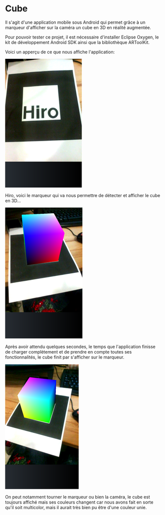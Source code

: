 # Cube

Il s'agit d'une application mobile sous Android qui permet grâce à un marqueur d'afficher sur la caméra un cube en 3D en réalité augmentée.

Pour pouvoir tester ce projet, il est nécessaire d'installer Eclipse Oxygen, le kit de développement Android SDK ainsi que la bibliothèque ARToolKit.

Voici un apperçu de ce que nous affiche l'application:

![CUBE1.png](https://github.com/TracyDSilva/Cube/blob/master/CUBE1.PNG)

Hiro, voici le marqueur qui va nous permettre de détecter et afficher le cube en 3D...

![CUBE2.png](https://github.com/TracyDSilva/Cube/blob/master/CUBE2.PNG)

Après avoir attendu quelques secondes, le temps que l'application finisse de charger complètement et de prendre en compte toutes ses fonctionnalités, le cube finit par s'afficher sur le marqueur.

![CUBE3.png](https://github.com/TracyDSilva/Cube/blob/master/CUBE3.PNG)

On peut notamment tourner le marqueur ou bien la caméra, le cube est toujours affiché mais ses couleurs changent car nous avons fait en sorte qu'il soit multicolor, mais il aurait très bien pu être d'une couleur unie.
